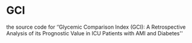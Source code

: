 # GCI
the source code for ‘’Glycemic Comparison Index (GCI): A Retrospective Analysis of its Prognostic Value in ICU Patients with AMI and Diabetes''
